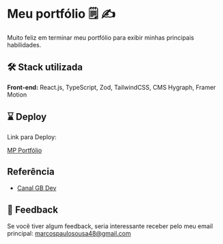 # Meu portfólio 🗒️ ✍️

Muito feliz em terminar meu portfólio para exibir minhas principais habilidades.

## 🛠️ Stack utilizada

**Front-end:** React.js, TypeScript, Zod, TailwindCSS, CMS Hygraph, Framer Motion

## ⌛ Deploy

Link para Deploy:

[MP Portfólio](https://reactnotas.netlify.app/)

## Referência

- [Canal GB Dev](https://www.devbygb.com/courses)

## 🚀 Feedback

Se você tiver algum feedback, seria interessante receber pelo meu email principal: marcospaulosousa48@gmail.com
